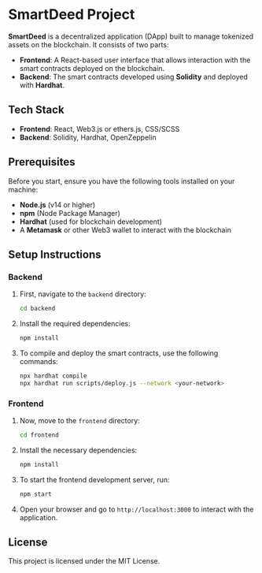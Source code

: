 # SmartDeed Project

**SmartDeed** is a decentralized application (DApp) built to manage tokenized assets on the blockchain. It consists of two parts:

- **Frontend**: A React-based user interface that allows interaction with the smart contracts deployed on the blockchain.
- **Backend**: The smart contracts developed using **Solidity** and deployed with **Hardhat**.

## Tech Stack

- **Frontend**: React, Web3.js or ethers.js, CSS/SCSS
- **Backend**: Solidity, Hardhat, OpenZeppelin

## Prerequisites

Before you start, ensure you have the following tools installed on your machine:

- **Node.js** (v14 or higher)
- **npm** (Node Package Manager)
- **Hardhat** (used for blockchain development)
- A **Metamask** or other Web3 wallet to interact with the blockchain

## Setup Instructions

### Backend

1. First, navigate to the `backend` directory:
    ```bash
    cd backend
    ```

2. Install the required dependencies:
    ```bash
    npm install
    ```

3. To compile and deploy the smart contracts, use the following commands:
    ```bash
    npx hardhat compile
    npx hardhat run scripts/deploy.js --network <your-network>
    ```

### Frontend

1. Now, move to the `frontend` directory:
    ```bash
    cd frontend
    ```

2. Install the necessary dependencies:
    ```bash
    npm install
    ```

3. To start the frontend development server, run:
    ```bash
    npm start
    ```

4. Open your browser and go to `http://localhost:3000` to interact with the application.

## License

This project is licensed under the MIT License.
